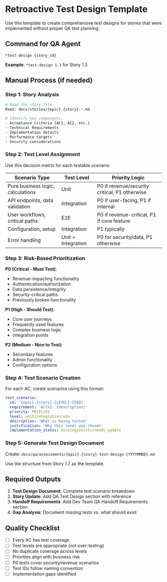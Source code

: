 # Retroactive Test Design Template

Use this template to create comprehensive test designs for stories that were implemented without proper QA test planning.

## Command for QA Agent

```
*test-design {story_id}
```

**Example**: `*test-design 1.3` for Story 1.3

## Manual Process (if needed)

### Step 1: Story Analysis
```bash
# Read the story file
Read: docs/stories/{epic}.{story}.*.md

# Identify key components:
- Acceptance Criteria (AC1, AC2, etc.)
- Technical Requirements
- Implementation details
- Performance targets
- Security considerations
```

### Step 2: Test Level Assignment

Use this decision matrix for each testable scenario:

| Scenario Type | Test Level | Priority Logic |
|---------------|------------|----------------|
| Pure business logic, calculations | Unit | P0 if revenue/security critical, P1 otherwise |
| API endpoints, data validation | Integration | P0 if user-facing, P1 if internal |
| User workflows, critical paths | E2E | P0 if revenue-critical, P1 if core feature |
| Configuration, setup | Integration | P1 typically |
| Error handling | Unit + Integration | P0 for security/data, P1 otherwise |

### Step 3: Risk-Based Prioritization

**P0 (Critical - Must Test)**:
- Revenue-impacting functionality
- Authentication/authorization
- Data persistence/integrity
- Security-critical paths
- Previously broken functionality

**P1 (High - Should Test)**:
- Core user journeys
- Frequently used features
- Complex business logic
- Integration points

**P2 (Medium - Nice to Test)**:
- Secondary features
- Admin functionality
- Configuration options

### Step 4: Test Scenario Creation

For each AC, create scenarios using this format:

```yaml
test_scenario:
  id: '{epic}.{story}-{LEVEL}-{SEQ}'
  requirement: 'AC{n}: {description}'
  priority: P0|P1|P2
  level: unit|integration|e2e
  description: 'What is being tested'
  justification: 'Why this level was chosen'
  implementation_status: missing|exists|needs_update
```

### Step 5: Generate Test Design Document

Create: `docs/qa/assessments/{epic}.{story}-test-design-{YYYYMMDD}.md`

Use the structure from Story 1.7 as the template.

## Required Outputs

1. **Test Design Document**: Complete test scenario breakdown
2. **Story Update**: Add QA Test Design section with reference
3. **Handoff Requirements**: Add Dev Team QA Handoff Requirements section
4. **Gap Analysis**: Document missing tests vs. what should exist

## Quality Checklist

- [ ] Every AC has test coverage
- [ ] Test levels are appropriate (not over-testing)
- [ ] No duplicate coverage across levels
- [ ] Priorities align with business risk
- [ ] P0 tests cover security/revenue scenarios
- [ ] Test IDs follow naming convention
- [ ] Implementation gaps identified